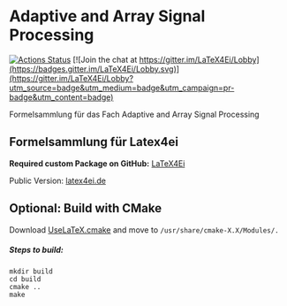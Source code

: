 # Adaptive and Array Signal Processing

[![Actions Status](https://github.com/latex4ei/Adaptive_and_Array_SP/workflows/CI/badge.svg)](https://github.com/latex4ei/Adaptive_and_Array_SP)
[![Join the chat at https://gitter.im/LaTeX4Ei/Lobby](https://badges.gitter.im/LaTeX4Ei/Lobby.svg)](https://gitter.im/LaTeX4Ei/Lobby?utm_source=badge&utm_medium=badge&utm_campaign=pr-badge&utm_content=badge)

Formelsammlung für das Fach Adaptive and Array Signal Processing

## Formelsammlung für Latex4ei

**Required custom Package on GitHub:** [LaTeX4Ei](https://github.com/latex4ei/latex4ei-packages)

Public Version: [latex4ei.de](http://latex4ei.de)

## Optional: Build with CMake

Download [UseLaTeX.cmake](https://cmake.org/Wiki/CMakeUserUseLATEX) and move to `/usr/share/cmake-X.X/Modules/.`

##### Steps to build:

```shell
mkdir build
cd build
cmake ..
make
```
